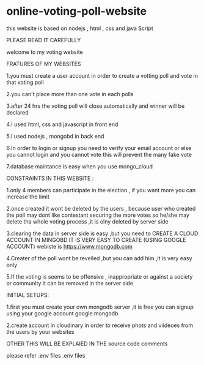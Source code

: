 # online-voting-poll-website
this website is based on nodejs , html , css and java Script




PLEASE READ IT CAREFULLY



welcome to my voting website


FRATURES OF MY WEBSITES

1.you must create a user account in order to create a votting poll and vote in that voting poll

2.you can't place more than one vote in each polls

3.after 24 hrs the voting poll will close automatically and winner will be declared

4.I used html, css and javascript in front end

5.I used nodejs , mongobd in back end

6.In order to login or signup you need to verify your email account or else you cannot login and you cannot vote this will prevent the many fake vote

7.database maintance is easy when you use mongo_cloud





CONSTRAINTS IN THIS WEBSITE : 

1.only 4 members can participate in the election , if you want more you can increase the limit

2.once created it wont be deleted by the users , because user who created the poll may dont like contestant securing the more votes so he/she may delete tha whole voting process ,it is olny deleted by server side

3.clearing the data in server side is easy ,but you need to CREATE A CLOUD ACCOUNT IN MINGOBD IT IS VERY EASY TO CREATE (USING GOOGLE ACCOUNT) 
webiste  is  https://www.mongodb.com

4.Creater of the poll wont be reveiled ,but you can add him ,it is very easy only

5.If the voting is seems to be offensive , inappropriate or against a society or community it can be removed in the server side


INITIAL SETUPS:

1.first you must create your own mongodb server ,it is free you can signup using your google account
google mongodb

2.create account in cloudinary in order to receive phots and viideoes from the users by your websites


OTHER THIS WILL BE EXPLAIED IN THE source code comments

please refer .env files
.env files 
